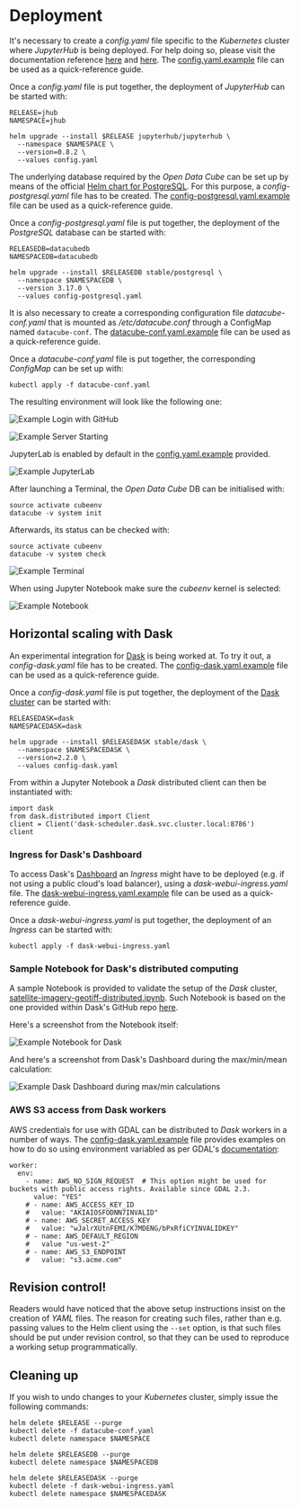 # Deployment

It's necessary to create a *config.yaml* file specific to the *Kubernetes* cluster where *JupyterHub* is being deployed. For help doing so, please visit the documentation reference [here](https://zero-to-jupyterhub.readthedocs.io/en/latest/setup-jupyterhub.html) and [here](https://zero-to-jupyterhub.readthedocs.io/en/latest/reference.html#helm-chart-configuration-reference). The [config.yaml.example](examples/configuration/config.yaml.example) file can be used as a quick-reference guide.

Once a *config.yaml* file is put together, the deployment of *JupyterHub* can be started with:

```
RELEASE=jhub
NAMESPACE=jhub

helm upgrade --install $RELEASE jupyterhub/jupyterhub \
  --namespace $NAMESPACE \
  --version=0.8.2 \
  --values config.yaml
```

The underlying database required by the *Open Data Cube* can be set up by means of the official [Helm chart for PostgreSQL](https://github.com/helm/charts/tree/master/stable/postgresql). For this purpose, a *config-postgresql.yaml* file has to be created. The [config-postgresql.yaml.example](examples/configuration/config-postgresql.yaml.example) file can be used as a quick-reference guide.

Once a *config-postgresql.yaml* file is put together, the deployment of the *PostgreSQL* database can be started with:

```
RELEASEDB=datacubedb
NAMESPACEDB=datacubedb

helm upgrade --install $RELEASEDB stable/postgresql \
  --namespace $NAMESPACEDB \
  --version 3.17.0 \
  --values config-postgresql.yaml
```

It is also necessary to create a corresponding configuration file *datacube-conf.yaml* that is mounted as */etc/datacube.conf* through a ConfigMap named `datacube-conf`. The [datacube-conf.yaml.example](examples/configuration/datacube-conf.yaml.example) file can be used as a quick-reference guide.

Once a *datacube-conf.yaml* file is put together, the corresponding *ConfigMap* can be set up with:

`kubectl apply -f datacube-conf.yaml`

The resulting environment will look like the following one:

![Example Login with GitHub](media/JupyterHub_GitHub_OAuth.png)

![Example Server Starting](media/JupyterHub_Server_Starting.png)

JupyterLab is enabled by default in the [config.yaml.example](examples/configuration/config.yaml.example) provided.

![Example JupyterLab](media/JupyterHub_Lab_Launcher.png)

After launching a Terminal, the *Open Data Cube* DB can be initialised with:

```
source activate cubeenv
datacube -v system init
```

Afterwards, its status can be checked with:

```
source activate cubeenv
datacube -v system check
```

![Example Terminal](media/JupyterHub_Terminal.png)

When using Jupyter Notebook make sure the *cubeenv* kernel is selected:

![Example Notebook](media/JupyterHub_Notebook.png)

## Horizontal scaling with Dask

An experimental integration for [Dask](https://dask.org/) is being worked at. To try it out, a *config-dask.yaml* file has to be created. The [config-dask.yaml.example](examples/configuration/config-dask.yaml.example) file can be used as a quick-reference guide.

Once a *config-dask.yaml* file is put together, the deployment of the [Dask cluster](https://github.com/helm/charts/tree/master/stable/dask) can be started with:

```
RELEASEDASK=dask
NAMESPACEDASK=dask

helm upgrade --install $RELEASEDASK stable/dask \
  --namespace $NAMESPACEDASK \
  --version=2.2.0 \
  --values config-dask.yaml
```

From within a Jupyter Notebook a *Dask* distributed client can then be instantiated with:

```
import dask
from dask.distributed import Client
client = Client('dask-scheduler.dask.svc.cluster.local:8786')
client
```

### Ingress for Dask's Dashboard

To access Dask's [Dashboard](http://docs.dask.org/en/latest/diagnostics-distributed.html#dashboard) an *Ingress* might have to be deployed (e.g. if not using a public cloud's load balancer), using a *dask-webui-ingress.yaml* file. The [dask-webui-ingress.yaml.example](examples/configuration/dask-webui-ingress.yaml.example) file can be used as a quick-reference guide.

Once a *dask-webui-ingress.yaml* is put together, the deployment of an *Ingress* can be started with:

`kubectl apply -f dask-webui-ingress.yaml`

### Sample Notebook for Dask's distributed computing

A sample Notebook is provided to validate the setup of the *Dask* cluster, [satellite-imagery-geotiff-distributed.ipynb](examples/notebooks/dask/satellite-imagery-geotiff-distributed.ipynb). Such Notebook is based on the one provided within Dask's GitHub repo [here](https://github.com/dask/dask-examples/blob/master/applications/satellite-imagery-geotiff.ipynb).

Here's a screenshot from the Notebook itself:

![Example Notebook for Dask](media/JupyterHub_Dask_Distributed_Notebook.png)

And here's a screenshot from Dask's Dashboard during the max/min/mean calculation:

![Example Dask Dashboard during max/min calculations](media/Dask_Dashboard_Progress_Max_Min_Median.png)

### AWS S3 access from Dask workers

AWS credentials for use with GDAL can be distributed to *Dask* workers in a number of ways. The [config-dask.yaml.example](../../examples/configuration/config-dask.yaml.example) file provides examples on how to do so using environment variabled as per GDAL's [documentation](https://gdal.org/user/virtual_file_systems.html):

```
worker:
  env:
    - name: AWS_NO_SIGN_REQUEST  # This option might be used for buckets with public access rights. Available since GDAL 2.3.
      value: "YES"
    # - name: AWS_ACCESS_KEY_ID
    #   value: "AKIAIOSFODNN7INVALID"
    # - name: AWS_SECRET_ACCESS_KEY
    #   value: "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"
    # - name: AWS_DEFAULT_REGION
    #   value "us-west-2"
    # - name: AWS_S3_ENDPOINT
    #   value: "s3.acme.com"
```

## Revision control!

Readers would have noticed that the above setup instructions insist on the creation of *YAML* files. The reason for creating such files, rather than e.g. passing values to the Helm client using the `--set` option, is that such files should be put under revision control, so that they can be used to reproduce a working setup programmatically.

## Cleaning up

If you wish to undo changes to your *Kubernetes* cluster, simply issue the following commands:

```
helm delete $RELEASE --purge
kubectl delete -f datacube-conf.yaml
kubectl delete namespace $NAMESPACE

helm delete $RELEASEDB --purge
kubectl delete namespace $NAMESPACEDB

helm delete $RELEASEDASK --purge
kubectl delete -f dask-webui-ingress.yaml
kubectl delete namespace $NAMESPACEDASK
```
